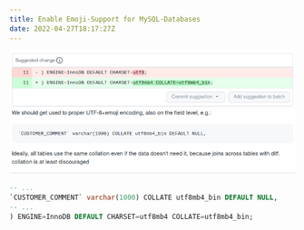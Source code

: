```yaml
---
title: Enable Emoji-Support for MySQL-Databases
date: 2022-04-27T18:17:27Z
---
```


![Copy&pastable below](mysql_utf8_collation.png)

```sql
-- ...
`CUSTOMER_COMMENT` varchar(1000) COLLATE utf8mb4_bin DEFAULT NULL,
-- ...
) ENGINE=InnoDB DEFAULT CHARSET=utf8mb4 COLLATE=utf8mb4_bin;
```
